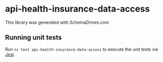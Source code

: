 
# api-health-insurance-data-access

This library was generated with SchemaDriven.com

## Running unit tests

Run `nx test api-health-insurance-data-access` to execute the unit tests via [Jest](https://jestjs.io).

